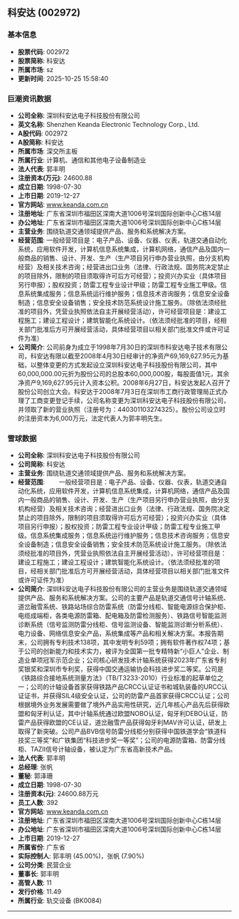 ## 科安达 (002972)

### 基本信息

- **股票代码**: 002972
- **股票简称**: 科安达
- **所属市场**: sz
- **更新时间**: 2025-10-25 15:58:40

### 巨潮资讯数据

- **公司全称**: 深圳科安达电子科技股份有限公司
- **英文名称**: Shenzhen Keanda Electronic Technology Corp., Ltd.
- **A股代码**: 002972
- **A股简称**: 科安达
- **所属市场**: 深交所主板
- **所属行业**: 计算机、通信和其他电子设备制造业
- **法人代表**: 郭丰明
- **注册资本(万元)**: 24600.88
- **成立日期**: 1998-07-30
- **上市日期**: 2019-12-27
- **官方网站**: www.keanda.com.cn
- **注册地址**: 广东省深圳市福田区深南大道1006号深圳国际创新中心C栋14层
- **办公地址**: 广东省深圳市福田区深南大道1006号深圳国际创新中心C栋14层
- **主营业务**: 围绕轨道交通领域提供产品、服务和系统解决方案。
- **经营范围**: 一般经营项目是：电子产品、设备、仪器、仪表，轨道交通自动化系统，应用软件开发，计算机信息系统集成，计算机网络，通信产品及国内一般商品的销售、设计、开发、生产（生产项目另行申办营业执照，由分支机构经营）及相关技术咨询；经营进出口业务（法律、行政法规、国务院决定禁止的项目除外，限制的项目须取得许可后方可经营）；投资兴办实业（具体项目另行申报）；股权投资；防雷工程专业设计甲级；防雷工程专业施工甲级。信息系统集成服务；信息系统运行维护服务；信息技术咨询服务；信息安全设备制造；信息安全设备销售；安全技术防范系统设计施工服务。（除依法须经批准的项目外，凭营业执照依法自主开展经营活动），许可经营项目是：建设工程施工；建设工程设计；建筑智能化系统设计。（依法须经批准的项目，经相关部门批准后方可开展经营活动，具体经营项目以相关部门批准文件或许可证件为准）
- **公司简介**: 公司前身为成立于1998年7月30日的深圳市科安达电子技术有限公司，科安达有限以截至2008年4月30日经审计的净资产69,169,627.95元为基础，以整体变更的方式发起设立深圳科安达电子科技股份有限公司，其中60,000,000.00元折为股份公司的总股本60,000,000股，每股面值1元，其余净资产9,169,627.95元计入资本公积。2008年6月27日，科安达发起人召开了股份公司创立大会。科安达于2008年7月3日在深圳市工商行政管理局正式办理了工商变更登记手续，公司名称变更为深圳科安达电子科技股份有限公司，并领取了新的营业执照（注册号为：440301103274325）。股份公司设立时的注册资本为6,000万元，法定代表人为郭丰明先生。

### 雪球数据

- **公司全称**: 深圳科安达电子科技股份有限公司
- **公司简称**: 科安达
- **主营业务**: 围绕轨道交通领域提供产品、服务和系统解决方案。
- **经营范围**: 　　一般经营项目是：电子产品、设备、仪器、仪表，轨道交通自动化系统，应用软件开发，计算机信息系统集成，计算机网络，通信产品及国内一般商品的销售、设计、开发、生产（生产项目另行申办营业执照，由分支机构经营）及相关技术咨询；经营进出口业务（法律、行政法规、国务院决定禁止的项目除外，限制的项目须取得许可后方可经营）；投资兴办实业（具体项目另行申报）；股权投资；防雷工程专业设计甲级；防雷工程专业施工甲级。信息系统集成服务；信息系统运行维护服务；信息技术咨询服务；信息安全设备制造；信息安全设备销售；安全技术防范系统设计施工服务。（除依法须经批准的项目外，凭营业执照依法自主开展经营活动），许可经营项目是：建设工程施工；建设工程设计；建筑智能化系统设计。（依法须经批准的项目，经相关部门批准后方可开展经营活动，具体经营项目以相关部门批准文件或许可证件为准）
- **公司简介**: 深圳科安达电子科技股份有限公司的主营业务是围绕轨道交通领域提供产品、服务和系统解决方案。公司的主要产品是轨道交通信号计轴系统、道岔融雪系统、铁路站场综合防雷系统（防雷分线柜、智能电源综合保护柜、电缆成端柜，各类电源防雷箱、配电箱及防雷检测服务）、铁路信号智能监测诊断系统（信号监测防雷分线柜、信号监测设备、智能监测诊断分析系统）、电力设备、网络信息安全产品，系统集成等产品和相关解决方案。本报告期末，公司拥有专利技术138项，其中发明专利59项；拥有软件著作权74项；基于公司的创新能力和技术实力，被评为全国第一批专精特新“小巨人”企业、制造业单项冠军示范企业；公司核心研发技术计轴系统获得2023年广东省专利奖银奖和深圳市专利奖，获得中国交通运输协会科技进步奖二等奖。公司是《铁路综合接地系统测量方法》（TB/T3233-2010）行业标准的起草单位之一；公司的计轴设备首家获得铁路产品CRCC认证证书和城轨装备的URCC认证证书，并获得SIL4级安全认证，公司的防雷产品首家获得CRCC认证；公司根据境外业务发展需要做了境外产品实用性研究，近几年核心产品先后获得欧盟和匈牙利认证，其中计轴系统通过欧盟NOBO认证，匈牙利DEBO认证，防雷产品获得欧盟的CE认证，道岔融雪产品获得匈牙利MAV许可认证，研发上取得了新突破。公司产品BVB信号防雷分线柜分别获得中国铁道学会“铁道科技奖三等奖”和广铁集团“科技进步奖一等奖”；公司的电源防雷箱、防雷分线柜、TAZⅡ信号计轴设备，被认定为广东省高新技术产品。
- **法人代表**: 郭丰明
- **总经理**: 张帆
- **董秘**: 郭泽珊
- **成立日期**: 1998-07-30
- **注册资本(元)**: 24600.88万元
- **员工人数**: 392
- **官方网站**: www.keanda.com.cn
- **注册地址**: 广东省深圳市福田区深南大道1006号深圳国际创新中心C栋14层
- **办公地址**: 广东省深圳市福田区深南大道1006号深圳国际创新中心C栋14层
- **上市日期**: 2019-12-27
- **所属省份**: 广东省
- **实际控制人**: 郭丰明 (45.00%)，张帆 (7.90%)
- **公司分类**: 民营企业
- **董事长**: 郭丰明
- **高管人数**: 11
- **发行价格**: 11.49
- **所属行业**: 轨交设备 (BK0084)

---
